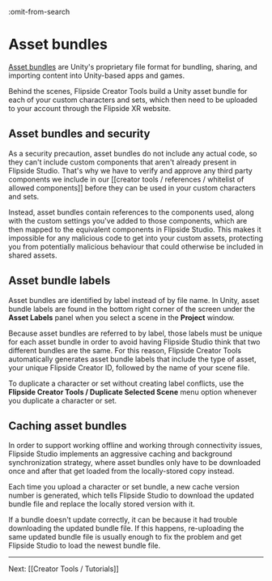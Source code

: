:omit-from-search

# Asset bundles

[Asset bundles](https://docs.unity3d.com/Manual/AssetBundlesIntro.html) are Unity's proprietary file format for bundling, sharing, and importing content into Unity-based apps and games.

Behind the scenes, Flipside Creator Tools build a Unity asset bundle for each of your custom characters and sets, which then need to be uploaded to your account through the Flipside XR website.

## Asset bundles and security

As a security precaution, asset bundles do not include any actual code, so they can't include custom components that aren't already present in Flipside Studio. That's why we have to verify and approve any third party components we include in our [[creator tools / references / whitelist of allowed components]] before they can be used in your custom characters and sets.

Instead, asset bundles contain references to the components used, along with the custom settings you've added to those components, which are then mapped to the equivalent components in Flipside Studio. This makes it impossible for any malicious code to get into your custom assets, protecting you from potentially malicious behaviour that could otherwise be included in shared assets.

## Asset bundle labels

Asset bundles are identified by label instead of by file name. In Unity, asset bundle labels are found in the bottom right corner of the screen under the **Asset Labels** panel when you select a scene in the **Project** window.

Because asset bundles are referred to by label, those labels must be unique for each asset bundle in order to avoid having Flipside Studio think that two different bundles are the same. For this reason, Flipside Creator Tools automatically generates asset bundle labels that include the type of asset, your unique Flipside Creator ID, followed by the name of your scene file.

To duplicate a character or set without creating label conflicts, use the **Flipside Creator Tools / Duplicate Selected Scene** menu option whenever you duplicate a character or set.

## Caching asset bundles

In order to support working offline and working through connectivity issues, Flipside Studio implements an aggressive caching and background synchronization strategy, where asset bundles only have to be downloaded once and after that get loaded from the locally-stored copy instead.

Each time you upload a character or set bundle, a new cache version number is generated, which tells Flipside Studio to download the updated bundle file and replace the locally stored version with it.

If a bundle doesn't update correctly, it can be because it had trouble downloading the updated bundle file. If this happens, re-uploading the same updated bundle file is usually enough to fix the problem and get Flipside Studio to load the newest bundle file.

---

Next: [[Creator Tools / Tutorials]]
